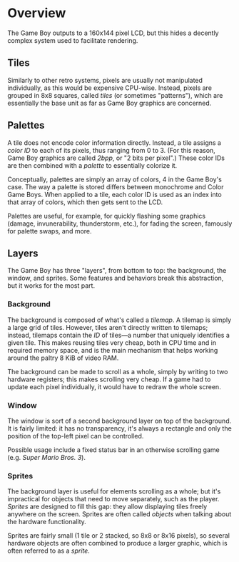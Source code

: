 
# Overview

The Game Boy outputs to a 160x144 pixel LCD, but this hides a decently complex
system used to facilitate rendering.

## Tiles

Similarly to other retro systems, pixels are usually not manipulated
individually, as this would be expensive CPU-wise. Instead, pixels are grouped
in 8x8 squares, called *tiles* (or sometimes "patterns"), which are essentially
the base unit as far as Game Boy graphics are concerned.

## Palettes

A tile does not encode color information directly. Instead, a tile assigns a
*color ID* to each of its pixels, thus ranging from 0 to 3. (For this reason,
Game Boy graphics are called *2bpp*, or "2 bits per pixel".) These color IDs
are then combined with a *palette* to essentially colorize it.

Conceptually, palettes are simply an array of colors, 4 in the Game Boy's case.
The way a palette is stored differs between monochrome and Color Game Boys.
When applied to a tile, each color ID is used as an index into that array of
colors, which then gets sent to the LCD.

Palettes are useful, for example, for quickly flashing some graphics (damage,
invunerability, thunderstorm, etc.), for fading the screen, famously for
palette swaps, and more.

## Layers

The Game Boy has three "layers", from bottom to top: the background, the window,
and sprites. Some features and behaviors break this abstraction,
but it works for the most part.

### Background

The background is composed of what's called a *tilemap*. A tilemap is simply a
large grid of tiles. However, tiles aren't directly written to tilemaps;
instead, tilemaps contain the *ID* of tiles—a number that uniquely identifies a
given tile. This makes reusing tiles very cheap, both in CPU time and in
required memory space, and is the main mechanism that helps working around the
paltry 8 KiB of video RAM.

The background can be made to scroll as a whole, simply by writing to two
hardware registers; this makes scrolling very cheap. If a game had
to update each pixel individually, it would have to redraw the whole screen.

### Window

The window is sort of a second background layer on top of the background.
It is fairly limited: it has no transparency, it's always a
rectangle and only the position of the top-left pixel can be controlled.

Possible usage include a fixed status bar in an otherwise scrolling game (e.g.
*Super Mario Bros. 3*).

### Sprites

The background layer is useful for elements scrolling as a whole; but
it's impractical for objects that need to move separately, such as the player.
*Sprites* are designed to fill this gap: they allow displaying tiles freely
anywhere on the screen. Sprites are often called *objects* when talking about
the hardware functionality.

Sprites are fairly small (1 tile or 2 stacked, so 8x8 or 8x16 pixels), so
several hardware objects are often combined to produce a larger graphic, which
is often referred to as a *sprite*.
